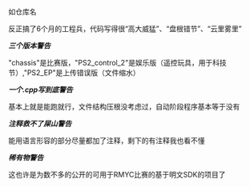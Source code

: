 

如仓库名

反正搞了6个月的工程兵，代码写得很“高大威猛”、“盘根错节”、“云里雾里”

***三个版本警告***

"chassis"是比赛版，"PS2_control_2"是娱乐版（遥控玩具，用于科技节）,"PS2_EP"是上传错误版（文件缩水）

***一个.cpp写到底警告***

基本上就是能跑就行，文件结构压根没考虑过，自动阶段程序基本等于没有

***注释救不了屎山警告***

能用语言形容的部分尽量都加了注释，剩下的有注释我也看不懂

***稀有物警告***

这也许是为数不多的公开的可用于RMYC比赛的基于明文SDK的项目了

